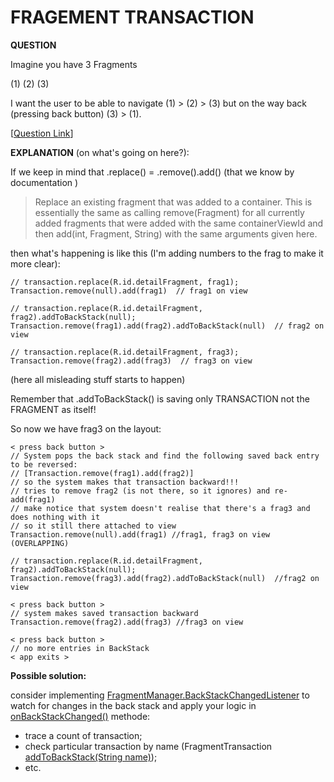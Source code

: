 # FRAGEMENT TRANSACTION #


**QUESTION**

Imagine you have 3 Fragments

(1) (2) (3)

I want the user to be able to navigate (1) > (2) > (3) but on the way back (pressing back button) (3) > (1).



[[Question Link](http://stackoverflow.com/questions/12529499/problems-with-android-fragment-back-stack)]



**EXPLANATION** (on what's going on here?):

If we keep in mind that .replace() = .remove().add() (that we know by documentation )

> Replace an existing fragment that was added to a container. This is
> essentially the same as calling remove(Fragment) for all currently
> added fragments that were added with the same containerViewId and then
> add(int, Fragment, String) with the same arguments given here.

then what's happening is like this (I'm adding numbers to the frag to make it more clear):

    // transaction.replace(R.id.detailFragment, frag1);
    Transaction.remove(null).add(frag1)  // frag1 on view
    
    // transaction.replace(R.id.detailFragment, frag2).addToBackStack(null);
    Transaction.remove(frag1).add(frag2).addToBackStack(null)  // frag2 on view
    
    // transaction.replace(R.id.detailFragment, frag3);
    Transaction.remove(frag2).add(frag3)  // frag3 on view

(here all misleading stuff starts to happen)

Remember that .addToBackStack() is saving only TRANSACTION not the FRAGMENT as itself!

So now we have frag3 on the layout:

    < press back button >
    // System pops the back stack and find the following saved back entry to be reversed:
    // [Transaction.remove(frag1).add(frag2)]
    // so the system makes that transaction backward!!!
    // tries to remove frag2 (is not there, so it ignores) and re-add(frag1)
    // make notice that system doesn't realise that there's a frag3 and does nothing with it
    // so it still there attached to view
    Transaction.remove(null).add(frag1) //frag1, frag3 on view (OVERLAPPING)
    
    // transaction.replace(R.id.detailFragment, frag2).addToBackStack(null);
    Transaction.remove(frag3).add(frag2).addToBackStack(null)  //frag2 on view
    
    < press back button >
    // system makes saved transaction backward
    Transaction.remove(frag2).add(frag3) //frag3 on view
    
    < press back button >
    // no more entries in BackStack
    < app exits >

**Possible solution:**

consider implementing [FragmentManager.BackStackChangedListener][1] to watch for changes in the back stack and apply your logic in [onBackStackChanged()][2] methode:

 - trace a count of transaction;
 - check particular transaction by name (FragmentTransaction [addToBackStack(String name)][3]);
 - etc.


  [1]: http://developer.android.com/reference/android/app/FragmentManager.OnBackStackChangedListener.html
  [2]: http://developer.android.com/reference/android/app/FragmentManager.OnBackStackChangedListener.html#onBackStackChanged%28%29
  [3]: http://developer.android.com/reference/android/app/FragmentTransaction.html#addToBackStack%28java.lang.String%29